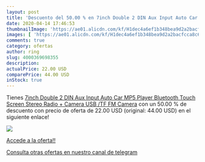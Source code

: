 ```yaml
---
layout: post
title: 'Descuento del 50.00 % en 7inch Double 2 DIN Aux Input Auto Car MP'
date: 2020-04-14 17:46:53
thumbnailImage: 'https://ae01.alicdn.com/kf/H1dec4a6ef1b348bea9d2a2bacfcca8c6e/7inch-Double-2-DIN-Aux-Input-Auto-Car-MP5-Player-Bluetooth-Touch-Screen-Stereo-Radio-Camera.jpeg_350x350._SL200_.jpeg'
images: [ 'https://ae01.alicdn.com/kf/H1dec4a6ef1b348bea9d2a2bacfcca8c6e/7inch-Double-2-DIN-Aux-Input-Auto-Car-MP5-Player-Bluetooth-Touch-Screen-Stereo-Radio-Camera.jpeg_350x350._SL200_.jpeg' ]
comments: true
category: ofertas
author: ring
slug: 4000369698355
description:
actualPrice: 22.00 USD
comparePrice: 44.00 USD
inStock: true
---
```


Tienes [7inch Double 2 DIN Aux Input Auto Car MP5 Player Bluetooth Touch Screen Stereo Radio + Camera USB /TF FM  Camera](https://www.amazon.com/dp/4000369698355/?tag=redken08-20) con un 50.00 % de descuento con precio de oferta de 22.00 USD (original: 44.00 USD) en el siguiente enlace!

[![](https://ae01.alicdn.com/kf/H1dec4a6ef1b348bea9d2a2bacfcca8c6e/7inch-Double-2-DIN-Aux-Input-Auto-Car-MP5-Player-Bluetooth-Touch-Screen-Stereo-Radio-Camera.jpeg_350x350._SL200_.jpeg)](https://www.amazon.com/dp/4000369698355/?tag=redken08-20)

[Accede a la oferta!!](https://www.amazon.com/dp/4000369698355/?tag=redken08-20)

[Consulta otras ofertas en nuestro canal de telegram](https://t.me/s/ofertas25)

